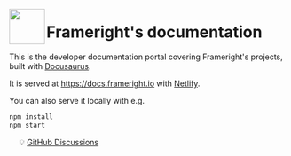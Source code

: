[<img src="https://avatars.githubusercontent.com/u/35964478?s=200&v=4" align="left" width="64" height="64">](https://frameright.io)

# Frameright's documentation

This is the developer documentation portal covering Frameright's projects, built
with [Docusaurus](https://docusaurus.io/).

It is served at https://docs.frameright.io with
[Netlify](https://www.netlify.com/).

You can also serve it locally with e.g.

```bash
npm install
npm start
```

&emsp; :bulb: [GitHub Discussions](https://github.com/Frameright/react-image-display-control/discussions)
